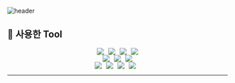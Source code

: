 ![header](https://capsule-render.vercel.app/api?type=wave&color=auto&height=300&section=header&text=Tenrello&fontSize=90)


## 🔧 사용한 Tool
<div style="display: flex; justify-content: center;">
  <img src="https://img.shields.io/badge/Java-007396?&style=flat&logo=Java&logoColor=white" style="margin-right: 10px;">
  <img src="https://img.shields.io/badge/HTML5-E34F26?style=flat&logo=HTML5&logoColor=white" style="margin-right: 10px;"/>
	<img src="https://img.shields.io/badge/CSS3-1572B6?style=flat&logo=CSS3&logoColor=white" style="margin-right: 10px;" />
  <img src="https://img.shields.io/badge/JavaScript-F7DF1E?style=flat&logo=javascript&logoColor=white" />
</div>

<div style="display: flex; justify-content: center;">
  <img src="https://img.shields.io/badge/Spring-6DB33F?&style=flat&logo=spring&logoColor=white" style="margin-right: 10px;">
  <img src="https://img.shields.io/badge/MySQL-4479A1?style=flat&logo=mysql&logoColor=white" style="margin-right: 10px;"/>
  <img src="https://img.shields.io/badge/ApachetTomcat-F8DC75?style=flat&logo=apachetomcat&logoColor=white"/>
</div>

<div style="display: flex; justify-content: center;">
  <img src="https://img.shields.io/badge/Git-F05032?style=flat&logo=git&logoColor=white" style="margin-right: 10px;">
  <img src="https://img.shields.io/badge/Github-181717?style=flat&logo=github&logoColor=white" style="margin-right: 10px;">
  <img src="https://img.shields.io/badge/Intellijidea-000000?style=flat&logo=intellijidea&logoColor=white" style="margin-right: 10px;">
  <img src="https://img.shields.io/badge/Postman-FF6C37?style=flat&logo=postman&logoColor=white" style="margin-right: 10px;">
</div>

-------------------------------------------------------------------------------
